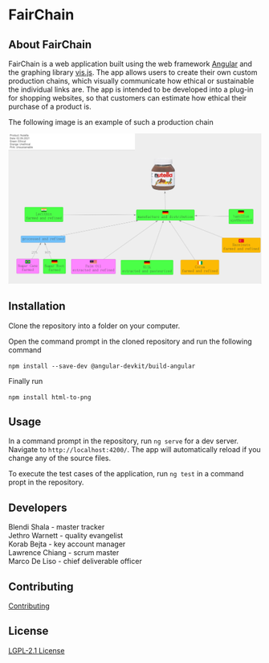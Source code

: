 # FairChain

## About FairChain

FairChain is a web application built using the web framework [Angular](https://angular.io/) and the graphing library [vis.js](https://visjs.org/). The app allows users to create their own custom production chains, which visually communicate how ethical or sustainable the individual links are. The app is intended to be developed into a plug-in for shopping websites, so that customers can estimate how ethical their purchase of a product is.

The following image is an example of such a production chain

![alt text](src/assets/images/FairChain_example.png)

## Installation

Clone the repository into a folder on your computer.

Open the command prompt in the cloned repository and run the following command

`npm install --save-dev @angular-devkit/build-angular`

Finally run

`npm install html-to-png`

## Usage

In a command prompt in the repository, run `ng serve` for a dev server. Navigate to `http://localhost:4200/`. The app will automatically reload if you change any of the source files.

To execute the test cases of the application, run `ng test` in a command propt in the repository.

## Developers

Blendi Shala - master tracker\
Jethro Warnett - quality evangelist\
Korab Bejta - key account manager\
Lawrence Chiang - scrum master\
Marco De Liso - chief deliverable officer

## Contributing

[Contributing](CONTRIBUTING)


## License

[LGPL-2.1 License](LICENSE)
